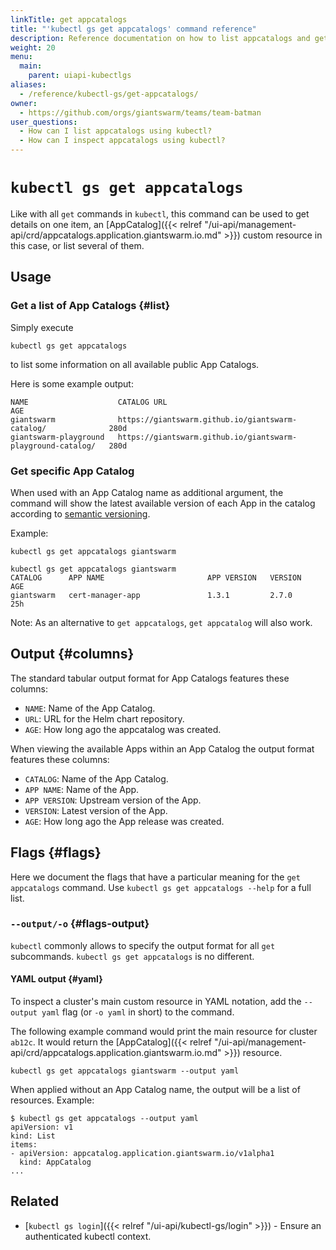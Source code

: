 ```yaml
---
linkTitle: get appcatalogs
title: "'kubectl gs get appcatalogs' command reference"
description: Reference documentation on how to list appcatalogs and get details for a single appcatalog using 'kubectl gs'.
weight: 20
menu:
  main:
    parent: uiapi-kubectlgs
aliases:
  - /reference/kubectl-gs/get-appcatalogs/
owner:
  - https://github.com/orgs/giantswarm/teams/team-batman
user_questions:
  - How can I list appcatalogs using kubectl?
  - How can I inspect appcatalogs using kubectl?
---
```


# `kubectl gs get appcatalogs`

Like with all `get` commands in `kubectl`, this command can be used to get details on one item, an [AppCatalog]({{< relref "/ui-api/management-api/crd/appcatalogs.application.giantswarm.io.md" >}})
custom resource in this case, or list several of them.

## Usage

### Get a list of App Catalogs {#list}

Simply execute

```nohighlight
kubectl gs get appcatalogs
```

to list some information on all available public App Catalogs.

Here is some example output:

```nohighlight
NAME                    CATALOG URL                                                   AGE
giantswarm              https://giantswarm.github.io/giantswarm-catalog/              280d
giantswarm-playground   https://giantswarm.github.io/giantswarm-playground-catalog/   280d
```

### Get specific App Catalog

When used with an App Catalog name as additional argument, the command will show
the latest available version of each App in the catalog according to
[semantic versioning](https://semver.org/).

Example:

```nohighlight
kubectl gs get appcatalogs giantswarm
```

```nohighlight
kubectl gs get appcatalogs giantswarm
CATALOG      APP NAME                       APP VERSION   VERSION                                          AGE
giantswarm   cert-manager-app               1.3.1         2.7.0                                            25h
```

Note: As an alternative to `get appcatalogs`, `get appcatalog` will also work.

## Output {#columns}

The standard tabular output format for App Catalogs features these columns:

- `NAME`: Name of the App Catalog.
- `URL`: URL for the Helm chart repository.
- `AGE`: How long ago the appcatalog was created.

When viewing the available Apps within an App Catalog the output format features
these columns:

- `CATALOG`: Name of the App Catalog.
- `APP NAME`: Name of the App.
- `APP VERSION`: Upstream version of the App.
- `VERSION`: Latest version of the App.
- `AGE`: How long ago the App release was created.

## Flags {#flags}

Here we document the flags that have a particular meaning for the `get appcatalogs` command. Use `kubectl gs get appcatalogs --help` for a full list.

### `--output/-o` {#flags-output}

`kubectl` commonly allows to specify the output format for all `get` subcommands. `kubectl gs get appcatalogs` is no different.

#### YAML output {#yaml}

To inspect a cluster's main custom resource in YAML notation, add the `--output yaml` flag (or `-o yaml` in short) to the command.

The following example command would print the main resource for cluster `ab12c`. It would return the [AppCatalog]({{< relref "/ui-api/management-api/crd/appcatalogs.application.giantswarm.io.md" >}}) resource.

```nohighlight
kubectl gs get appcatalogs giantswarm --output yaml
```

When applied without an App Catalog name, the output will be a list of resources. Example:

```nohighlight
$ kubectl gs get appcatalogs --output yaml
apiVersion: v1
kind: List
items:
- apiVersion: appcatalog.application.giantswarm.io/v1alpha1
  kind: AppCatalog
...
```

## Related

- [`kubectl gs login`]({{< relref "/ui-api/kubectl-gs/login" >}}) - Ensure an authenticated kubectl context.
